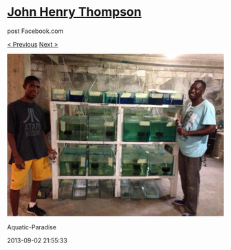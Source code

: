 # [John Henry Thompson](../README.md)
post Facebook.com

[< Previous](2013-09-02-9.md) [Next >](2013-09-02-11.md)

[![](../media/2013-09-02/Aquatic-Paradise-9.jpg)](../README.md)

Aquatic-Paradise

2013-09-02 21:55:33